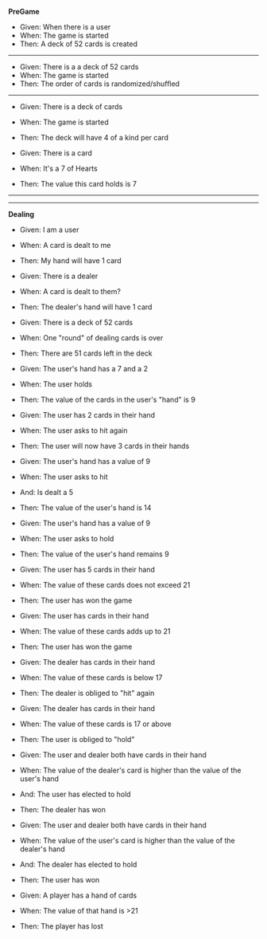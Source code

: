 **PreGame**

- Given: When there is a user
- When: The game is started
- Then: A deck of 52 cards is created

---

- Given: There is a a deck of 52 cards
- When: The game is started
- Then: The order of cards is randomized/shuffled

---

- Given: There is a deck of cards
- When: The game is started
- Then: The deck will have 4 of a kind per card

- Given: There is a card
- When: It's a 7 of Hearts
- Then: The value this card holds is 7

---
--------

**Dealing**

- Given: I am a user
- When: A card is dealt to me
- Then: My hand will have 1 card

- Given: There is a dealer
- When: A card is dealt to them?
- Then: The dealer's hand will have 1 card

- Given: There is a deck of 52 cards
- When: One "round" of dealing cards is over
- Then: There are 51 cards left in the deck

- Given: The user's hand has a 7 and a 2
- When: The user holds
- Then: The value of the cards in the user's "hand" is 9

- Given: The user has 2 cards in their hand
- When: The user asks to hit again
- Then: The user will now have 3 cards in their hands

- Given: The user's hand has a value of 9
- When: The user asks to hit
- And: Is dealt a 5
- Then: The value of the user's hand is 14

- Given: The user's hand has a value of 9
- When: The user asks to hold
- Then: The value of the user's hand remains 9

- Given: The user has 5 cards in their hand
- When: The value of these cards does not exceed 21
- Then: The user has won the game

- Given: The user has cards in their hand
- When: The value of these cards adds up to 21
- Then: The user has won the game

- Given: The dealer has cards in their hand
- When: The value of these cards is below 17
- Then: The dealer is obliged to "hit" again

- Given: The dealer has cards in their hand
- When: The value of these cards is 17 or above
- Then: The user is obliged to "hold"

- Given: The user and dealer both have cards in their hand
- When: The value of the dealer's card is higher than the value of the user's hand
- And: The user has elected to hold
- Then: The dealer has won

- Given: The user and dealer both have cards in their hand
- When: The value of the user's card is higher than the value of the dealer's hand
- And: The dealer has elected to hold
- Then: The user has won

- Given: A player has a hand of cards
- When: The value of that hand is >21
- Then: The player has lost

